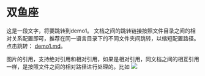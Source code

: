 # 双鱼座

这是一段文字，将要跳转到demo1。
文档之间的跳转链接按照文件目录之间的相对关系配置即可，推荐在同一语言目录下的不同文件夹间跳转，以缩短配置路径。
点击跳转： [demo1.md](../demo1.md)。

图片的引用，支持绝对引用和相对引用，如果是相对引用，同文档之间的相互引用一样，是按照文件之间的相对路径进行处理的。比如
![](../img/brhtqqzh.jpeg)